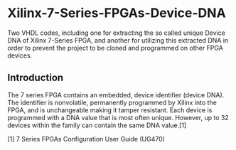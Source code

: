 # Xilinx-7-Series-FPGAs-Device-DNA
Two VHDL codes, including one for extracting the so called unique Device DNA of Xilinx 7-Series FPGA, and another for utilizing this extracted DNA in order to prevent the project to be cloned and programmed on other FPGA devices.

## Introduction
The 7 series FPGA contains an embedded, device identifier (device DNA). The identifier is nonvolatile, permanently programmed by Xilinx into the FPGA, and is unchangeable making it tamper resistant. Each device is programmed with a DNA value that is most often unique. However, up to 32 devices within the family can contain the same DNA value.[1]





[1] 7 Series FPGAs Configuration User Guide (UG470) 
